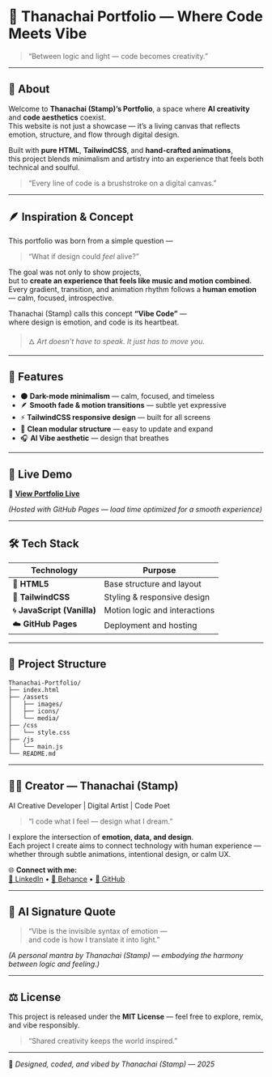 
# 🌙 Thanachai Portfolio — Where Code Meets Vibe

> “Between logic and light — code becomes creativity.”

---

## 🧠 About

Welcome to **Thanachai (Stamp)’s Portfolio**, a space where **AI creativity** and **code aesthetics** coexist.  
This website is not just a showcase — it’s a living canvas that reflects emotion, structure, and flow through digital design.  

Built with **pure HTML**, **TailwindCSS**, and **hand-crafted animations**,  
this project blends minimalism and artistry into an experience that feels both technical and soulful.  

> “Every line of code is a brushstroke on a digital canvas.”

---

## 🪶 Inspiration & Concept

This portfolio was born from a simple question —  
> “What if design could *feel* alive?”  

The goal was not only to show projects,  
but to **create an experience that feels like music and motion combined.**  
Every gradient, transition, and animation rhythm follows a **human emotion** — calm, focused, introspective.

Thanachai (Stamp) calls this concept **“Vibe Code”** —  
where design is emotion, and code is its heartbeat.  

> 🜂 *Art doesn’t have to speak. It just has to move you.*

---

## 🎨 Features

- 🌑 **Dark-mode minimalism** — calm, focused, and timeless  
- 🪶 **Smooth fade & motion transitions** — subtle yet expressive  
- ⚡ **TailwindCSS responsive design** — built for all screens  
- 🧩 **Clean modular structure** — easy to update and expand  
- 🎧 **AI Vibe aesthetic** — design that breathes

---

## 🚀 Live Demo

🔗 [**View Portfolio Live**](https://stamppplus.github.io/Thanachai-Portfolio/)  

*(Hosted with GitHub Pages — load time optimized for a smooth experience)*

---

## 🛠 Tech Stack

| Technology | Purpose |
|-------------|----------|
| 🧱 **HTML5** | Base structure and layout |
| 🎨 **TailwindCSS** | Styling & responsive design |
| 🌀 **JavaScript (Vanilla)** | Motion logic and interactions |
| ☁️ **GitHub Pages** | Deployment and hosting |

---

## 📁 Project Structure

```
Thanachai-Portfolio/
├── index.html
├── /assets
│   ├── images/
│   ├── icons/
│   └── media/
├── /css
│   └── style.css
├── /js
│   └── main.js
└── README.md
```

---

## 👨‍💻 Creator — Thanachai (Stamp)

AI Creative Developer | Digital Artist | Code Poet  

> “I code what I feel — design what I dream.”  

I explore the intersection of **emotion, data, and design**.  
Each project I create aims to connect technology with human experience —  
whether through subtle animations, intentional design, or calm UX.  

🌐 **Connect with me:**  
[💼 LinkedIn](#) • [🎨 Behance](#) • [🐙 GitHub](https://github.com/stamppplus)

---

## 🔮 AI Signature Quote

> “Vibe is the invisible syntax of emotion —  
>  and code is how I translate it into light.”

*(A personal mantra by Thanachai (Stamp) — embodying the harmony between logic and feeling.)*

---

## ⚖️ License

This project is released under the **MIT License** — feel free to explore, remix, and vibe responsibly.  
> “Shared creativity keeps the world inspired.”

---

🪩 *Designed, coded, and vibed by Thanachai (Stamp) — 2025*
